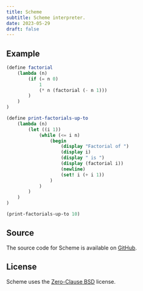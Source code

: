 ```yaml
---
title: Scheme
subtitle: Scheme interpreter.
date: 2023-05-29
draft: false
---
```


## Example

```scheme
(define factorial
    (lambda (n)
        (if (= n 0)
            1
            (* n (factorial (- n 1)))
        )
    )
)

(define print-factorials-up-to
    (lambda (n)
        (let ((i 1))
            (while (<= i n)
                (begin
                    (display "Factorial of ")
                    (display i)
                    (display " is ")
                    (display (factorial i))
                    (newline)
                    (set! i (+ i 1))
                )
            )
        )
    )
)

(print-factorials-up-to 10)
```

## Source

The source code for Scheme is available on [GitHub](https://github.com/kkestell/scheme).

## License

Scheme uses the [Zero-Clause BSD](https://opensource.org/license/0bsd/) license.
